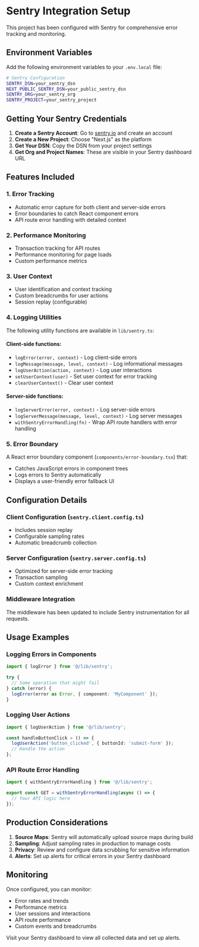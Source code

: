 # Sentry Integration Setup

This project has been configured with Sentry for comprehensive error tracking and monitoring.

## Environment Variables

Add the following environment variables to your `.env.local` file:

```bash
# Sentry Configuration
SENTRY_DSN=your_sentry_dsn
NEXT_PUBLIC_SENTRY_DSN=your_public_sentry_dsn
SENTRY_ORG=your_sentry_org
SENTRY_PROJECT=your_sentry_project
```

## Getting Your Sentry Credentials

1. **Create a Sentry Account**: Go to [sentry.io](https://sentry.io) and create an account
2. **Create a New Project**: Choose "Next.js" as the platform
3. **Get Your DSN**: Copy the DSN from your project settings
4. **Get Org and Project Names**: These are visible in your Sentry dashboard URL

## Features Included

### 1. Error Tracking
- Automatic error capture for both client and server-side errors
- Error boundaries to catch React component errors
- API route error handling with detailed context

### 2. Performance Monitoring
- Transaction tracking for API routes
- Performance monitoring for page loads
- Custom performance metrics

### 3. User Context
- User identification and context tracking
- Custom breadcrumbs for user actions
- Session replay (configurable)

### 4. Logging Utilities
The following utility functions are available in `lib/sentry.ts`:

#### Client-side functions:
- `logError(error, context)` - Log client-side errors
- `logMessage(message, level, context)` - Log informational messages
- `logUserAction(action, context)` - Log user interactions
- `setUserContext(user)` - Set user context for error tracking
- `clearUserContext()` - Clear user context

#### Server-side functions:
- `logServerError(error, context)` - Log server-side errors
- `logServerMessage(message, level, context)` - Log server messages
- `withSentryErrorHandling(fn)` - Wrap API route handlers with error handling

### 5. Error Boundary
A React error boundary component (`components/error-boundary.tsx`) that:
- Catches JavaScript errors in component trees
- Logs errors to Sentry automatically
- Displays a user-friendly error fallback UI

## Configuration Details

### Client Configuration (`sentry.client.config.ts`)
- Includes session replay
- Configurable sampling rates
- Automatic breadcrumb collection

### Server Configuration (`sentry.server.config.ts`)
- Optimized for server-side error tracking
- Transaction sampling
- Custom context enrichment

### Middleware Integration
The middleware has been updated to include Sentry instrumentation for all requests.

## Usage Examples

### Logging Errors in Components
```typescript
import { logError } from '@/lib/sentry';

try {
  // Some operation that might fail
} catch (error) {
  logError(error as Error, { component: 'MyComponent' });
}
```

### Logging User Actions
```typescript
import { logUserAction } from '@/lib/sentry';

const handleButtonClick = () => {
  logUserAction('button_clicked', { buttonId: 'submit-form' });
  // Handle the action
};
```

### API Route Error Handling
```typescript
import { withSentryErrorHandling } from '@/lib/sentry';

export const GET = withSentryErrorHandling(async () => {
  // Your API logic here
});
```

## Production Considerations

1. **Source Maps**: Sentry will automatically upload source maps during build
2. **Sampling**: Adjust sampling rates in production to manage costs
3. **Privacy**: Review and configure data scrubbing for sensitive information
4. **Alerts**: Set up alerts for critical errors in your Sentry dashboard

## Monitoring

Once configured, you can monitor:
- Error rates and trends
- Performance metrics
- User sessions and interactions
- API route performance
- Custom events and breadcrumbs

Visit your Sentry dashboard to view all collected data and set up alerts.

